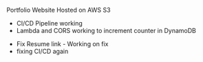 Portfolio Website Hosted on AWS S3

- CI/CD Pipeline working
- Lambda and CORS working to increment counter in DynamoDB
* Fix Resume link  - Working on fix 
* fixing CI/CD again